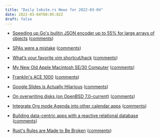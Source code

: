 ```yaml
---
title: "Daily lobste.rs News for 2022-03-04"
date: 2022-03-04T00:05:02Z
draft: false
---
```






- [Speeding up Go's builtin JSON encoder up to 55% for large arrays of objects](https://datastation.multiprocess.io/blog/2022-03-03-improving-go-json-encoding-performance-for-large-arrays-of-objects.html)
  ([comments](https://lobste.rs/s/gkueas/speeding_up_go_s_builtin_json_encoder_up_55))



- [SPAs were a mistake](https://gomakethings.com/spas-were-a-mistake/)
  ([comments](https://lobste.rs/s/ucaheg/spas_were_mistake))



- [What’s your favorite vim shortcut/hack]()
  ([comments](https://lobste.rs/s/hmpuep/what_s_your_favorite_vim_shortcut_hack))



- [My New Old Apple Macintosh SE/30 Computer](https://charlieharrington.com/my-new-old-apple-macintosh-se30-computer/)
  ([comments](https://lobste.rs/s/dewtop/my_new_old_apple_macintosh_se_30_computer))



- [Franklin's ACE 1000](https://computeradsfromthepast.substack.com/p/franklins-ace-1000)
  ([comments](https://lobste.rs/s/onfkri/franklin_s_ace_1000))



- [Google Slides is Actually Hilarious](https://medium.com/@laurajavier/google-slides-is-actually-hilarious-83c1ced857ee)
  ([comments](https://lobste.rs/s/nvohf2/google_slides_is_actually_hilarious))



- [On overwriting disks (on OpenBSD 7.0-current)](https://amissing.link/overwriting-disks.html)
  ([comments](https://lobste.rs/s/a2ib1j/on_overwriting_disks_on_openbsd_7_0))



- [Integrate Org mode Agenda into other calendar apps](https://200ok.ch/posts/2022-02-13_integrating_org_mode_agenda_into_other_calendar_apps.html)
  ([comments](https://lobste.rs/s/xffkwm/integrate_org_mode_agenda_into_other))



- [Building data-centric apps with a reactive relational database](https://riffle.systems/essays/prelude/)
  ([comments](https://lobste.rs/s/odlfid/building_data_centric_apps_with_reactive))



- [Rust's Rules are Made to Be Broken](https://blog.warp.dev/rules-are-made-to-be-broken/)
  ([comments](https://lobste.rs/s/c1bevd/rust_s_rules_are_made_be_broken))


